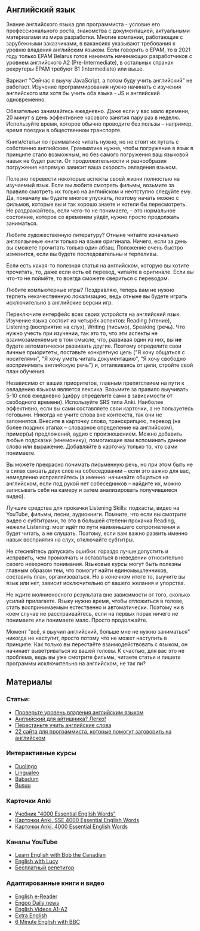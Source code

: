 ## Английский язык

Знание английского языка для программиста - условие его профессионального роста, знакомства с документацией, актуальными материалами из мира разработки. Многие компании, работающие с зарубежными заказчиками, в вакансиях указывают требования к уровню владения английским языком. Если говорить о EPAM, то в 2021 году только EPAM Belarus готов нанимать начинающих разработчиков с уровнем английского A2 (Pre-Intermediate), в остальных странах рекрутеры EPAM требуют B1 (Intermediate) или выше.

Вариант "Сейчас я выучу JavaScript, а потом буду учить английский" не работает. Изучение программирования нужно начинать с изучения английского или хотя бы учить оба языка - JS и английский одновременно.

Обязательно занимайтесь ежедневно. Даже если у вас мало времени, 20 минут в день эффективнее часового занятия пару раз в неделю. Используйте время, которое обычно проводите без пользы – например, время поездки в общественном транспорте.

Книги/статьи по грамматике читать нужно, но не стоит их путать с собственно английским. Грамматика нужна, чтобы погружение в язык в принципе стало возможным, но без самого погружения ваш языковой навык не будет расти. От продолжительности и разнообразия погружения напрямую зависит ваша скорость овладения языком.

Полезно перевести некоторые аспекты своей жизни полностью на изучаемый язык. Если вы любите смотреть фильмы, возьмите за правило смотреть их только на английском и неотступно следуйте ему. Да, поначалу вы будете многое упускать, поэтому начать можно с фильмов, которые вы и так хорошо знаете и хотели бы пересмотреть. Не раздражайтесь, если чего-то не понимаете, – это нормальное состояние, которое со временем уйдёт, нужно просто продолжать заниматься.

Любите художественную литературу? Отныне читайте изначально англоязычные книги только на языке оригинала. Ничего, если за день вы сможете прочитать только один абзац. Положение очень быстро изменится, если вы будете последовательны и терпеливы.

Если есть какая-то полезная статья на английском, которую вы хотите прочитать, то, даже если есть её перевод, читайте в оригинале. Если вы что-то не поймёте, то всегда сможете свериться с переводом.

Любите компьютерные игры? Поздравляю, теперь вам не нужно терпеть некачественную локализацию, ведь отныне вы будете играть исключительно в английские версии игр.

Переключите интерфейс всех своих устройств на английский язык.
Изучение языка состоит из четырёх аспектов: Reading (чтение), Listening (восприятие на слух), Writing (письмо), Speaking (речь). Что нужно учесть при изучении, так это то, что эти аспекты не взаимозаменяемые в том смысле, что, развивая один из них, вы **не** будете автоматически развивать другие. Поэтому определите свои личные приоритеты, поставьте конкретную цель ("Я хочу общаться с носителями", "Я хочу уметь читать документацию", "Я хочу свободно воспринимать английскую речь") и, отталкиваясь от цели, стройте свой план обучения.

Независимо от ваших приоритетов, главным препятствием на пути к овладению языком является лексика. Возьмите за правило выучивать 5-10 слов ежедневно (цифру определите сами в зависимости от свободного времени). Используйте SRS типа Anki. Наиболее эффективно, если вы сами составляете свои карточки, а не пользуетесь готовыми. Никогда не учите слова вне контекста, так они не запомнятся. Внесите в карточку слово, транскрипцию, перевод (на более поздних этапах – словарное определение на английском), пример(ы) предложений, аудио с произношением. Можно добавить любые подсказки (мнемонику), помогающие вам вспоминать данное слово или выражение. Добавляйте в карточку только то, что сами понимаете.

Вы можете прекрасно понимать письменную речь, но при этом быть не в силах связать двух слов на собеседовании – если это важно для вас, немедленно исправляйтесь (а именно: начинайте общаться на английском, если под рукой нет собеседников – найдите их, можно записывать себя на камеру и затем анализировать получившиеся видео).

Лучшие средства для прокачки Listening Skills: подкасты, видео на YouTube, фильмы, песни, аудиокниги. Помните, что если вы смотрите видео с субтитрами, то это в большей степени прокачка Reading, нежели Listening: мозг идёт по пути наименьшего сопротивления и будет читать, а не слушать. Поэтому, если вам важно развить именно навык восприятия на слух, отключайте субтитры.

Не стесняйтесь допускать ошибки: гораздо лучше допустить и исправить, чем промолчать и оставаться в неведении относительно своего неверного понимания.
Языковые курсы могут быть полезны главным образом тем, что помогут найти единомышленников, составить план, организоваться. Но в конечном итоге то, выучите вы язык или нет, зависит исключительно от вашего желания и упорства.

Не ждите молниеносного результата вне зависимости от того, сколько усилий прилагаете. Языку нужно время, чтобы отложиться в голове, стать воспринимаемым естественно и автоматически. Поэтому ни в коем случае не расстраивайтесь, если на первых порах ничего не понимаете или понимаете мало. Просто продолжайте.

Момент "всё, я выучил английский, больше мне не нужно заниматься" никогда не наступит, просто потому что не может наступить в принципе. Как только вы перестаёте взаимодействовать с языком, он начинает выветриваться из вашей головы. К счастью, для вас это не проблема, ведь вы уже смотрите фильмы, читаете статьи и пишете программы исключительно на английском, не так ли?

## Материалы

### Статьи:

- [Проверьте уровень владения английским языком](https://www.efset.org/ru/free-english-test/)
- [Английский для айтишника? Легко!](https://habr.com/ru/post/130208/)
- [Перестаньте учить английские слова](https://habr.com/ru/post/172873/)
- [22 сайта для программиста, которые помогут заговорить на английском](https://habr.com/ru/post/464457/)

### Интерактивные курсы

- [Duolingo](https://ru.duolingo.com/)
- [Lingualeo](https://lingualeo.com/ru)
- [Babadum](https://babadum.com/)
- [Busuu](https://www.busuu.com/ru)

### Карточки Anki

- [Учебник "4000 Essential English Words"](https://www.essentialenglish.review/apps/4000-essential-english-words-1/unit-1-the-lion-and-the-rabbit/#0)
- [Карточки Anki. SSE 4000 Essential English Words](https://ankiweb.net/shared/info/317970103)
- [Карточки Anki. 4000 Essential English Words](https://ankiweb.net/shared/info/1104981491)

### Каналы YouTube

- [Learn English with Bob the Canadian](https://www.youtube.com/channel/UCZJJTxA36ZPNTJ1WFIByaeA)
- [English with Lucy](https://www.youtube.com/c/EnglishwithLucy)
- [Бесплатный репетитор](https://www.youtube.com/channel/UCcnjJu-ejZlLaz-OwpBd7dQ)

### Адаптированные книги и видео

- [English e-Reader](https://english-e-reader.net/)
- [Engoo Daily news](https://engoo.com/app/daily-news)
- [English Videos A1-A2](https://www.youtube.com/playlist?list=PLfFN2W7YMYBQW5jNxedDsPX1_w0u70N09)
- [Extra English](https://www.youtube.com/playlist?list=PLQziPRNOSqdIm3clqE0MTvabhCd0-2R1A)
- [6 Minute English with BBC](https://www.bbc.co.uk/learningenglish/russian/features/6-minute-english)
